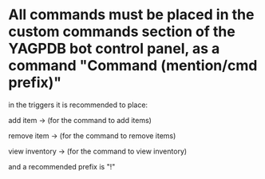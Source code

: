 # All commands must be placed in the custom commands section of the YAGPDB bot control panel, as a command "Command (mention/cmd prefix)"

in the triggers it is recommended to place:

add item -> (for the command to add items)

remove item -> (for the command to remove items)

view inventory -> (for the command to view inventory)

and a recommended prefix is ​​"!"

